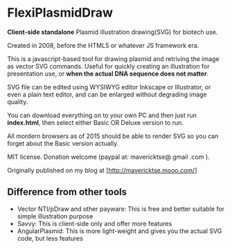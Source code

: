 # FlexiPlasmidDraw
__Client-side standalone__ Plasmid illustration drawing(SVG) for biotech use.

Created in 2008, before the HTML5 or whatever JS framework era.

This is a javascript-based tool for drawing plasmid and retriving the image as vector SVG commands. Useful for quickly creating an illustration for presentation use, or __when the actual DNA sequence does not matter__.

SVG file can be edited using WYSIWYG editor Inkscape or Illustrator, or even a plain text editor, and can be enlarged without degrading image quality.

You can download everything on to your own PC and then just run __index.html__, then select either Basic OR Deluxe version to run.

All mordern browsers as of 2015 should be able to render SVG so you can forget about the Basic version actually.

MIT license. Donation welcome (paypal at: mavericktse@ gmail .com ).

Originally published on my blog at [http://mavericktse.mooo.com/]

## Difference from other tools
* Vector NTI/pDraw and other payware: This is free and better suitable for simple illustration purpose
* Savvy: This is client-side only and offer more features
* AngularPlasmid: This is more light-weight and gives you the actual SVG code, but less features

